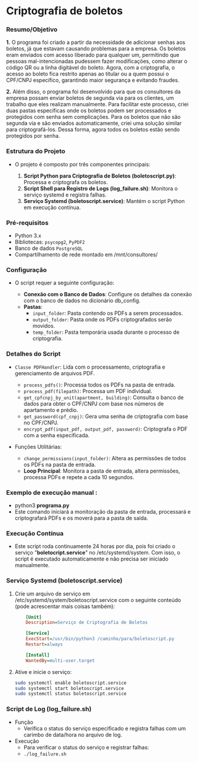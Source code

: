 # Criptografia de boletos  
### Resumo/Objetivo
**1.** O programa foi criado a partir da necessidade de adicionar senhas aos boletos, já que estavam causando problemas para a empresa.
  Os boletos eram enviados com acesso liberado para qualquer um, permitindo que pessoas mal-intencionadas pudessem fazer modificações, como alterar o código QR ou a linha digitável do boleto.
  Agora, com a criptografia, o acesso ao boleto fica restrito apenas ao titular ou a quem possui o CPF/CNPJ específico, garantindo maior segurança e evitando fraudes.
  
**2.** Além disso, o programa foi desenvolvido para que os consultores da empresa possam enviar boletos de segunda via para os clientes, um trabalho que eles realizam manualmente.
  Para facilitar este processo, criei duas pastas específicas onde os boletos podem ser processados e protegidos com senha sem complicações.
  Para os boletos que não são segunda via e são enviados automaticamente, criei uma solução similar para criptografá-los. Dessa forma, agora todos os boletos estão sendo protegidos por senha.

 
### Estrutura do Projeto
- O projeto é composto por três componentes principais:

  1. **Script Python para Criptografia de Boletos (boletoscript.py)**: Processa e criptografa os boletos.
  2. **Script Shell para Registro de Logs (log_failure.sh)**: Monitora o serviço systemd e registra falhas.
  3. **Serviço Systemd (boletoscript.service)**: Mantém o script Python em execução contínua.


### Pré-requisitos
- Python 3.x
- Bibliotecas: ```psycopg2```, ```PyPDF2```
- Banco de dados ```PostgreSQL``` 
- Compartilhamento de rede montado em /mnt/consultores/

### Configuração
- O script requer a seguinte configuração:

   - **Conexão com o Banco de Dados**: Configure os detalhes da conexão com o banco de dados no dicionário db_config.
   - **Pastas**:
      - ```input_folder```: Pasta contendo os PDFs a serem processados.
      - ```output_folder```: Pasta onde os PDFs criptografados serão movidos.
      - ```temp_folder```: Pasta temporária usada durante o processo de criptografia.


### Detalhes do Script
- ```Classe PDFHandler```: Lida com o processamento, criptografia e gerenciamento de arquivos PDF.

  - ```process_pdfs()```: Processa todos os PDFs na pasta de entrada.
  - ```process_pdf(filepath)```: Processa um PDF individual.
  - ```get_cpfcnpj_by_unit(apartment, building)```: Consulta o banco de dados para obter o CPF/CNPJ com base nos números de apartamento e prédio.
  - ```get_password(cpf_cnpj)```: Gera uma senha de criptografia com base no CPF/CNPJ.
  - ```encrypt_pdf(input_pdf, output_pdf, password)```: Criptografa o PDF com a senha especificada.

- Funções Utilitárias:

  - ```change_permissions(input_folder)```: Altera as permissões de todos os PDFs na pasta de entrada.
  - **Loop Principal**: Monitora a pasta de entrada, altera permissões, processa PDFs e repete a cada 10 segundos.



### Exemplo de execução manual :
  - python3 **programa.py**
  - Este comando iniciará a monitoração da pasta de entrada, processará e criptografará PDFs e os moverá para a pasta de saída.


### Execução Contínua
 - Este script roda continuamente 24 horas por dia, pois foi criado o serviço "**boletocript.service**" no /etc/systemd/system. Com isso, o script é executado automaticamente e não precisa ser iniciado manualmente.

### Serviço Systemd (boletoscript.service)
1. Crie um arquivo de serviço em /etc/systemd/system/boletoscript.service com o seguinte conteúdo (pode acrescentar mais coisas também):
    ```ini
        [Unit]
        Description=Serviço de Criptografia de Boletos
    
        [Service]
        ExecStart=/usr/bin/python3 /caminho/para/boletoscript.py
        Restart=always
    
        [Install]
        WantedBy=multi-user.target
    ```
2. Ative e inicie o serviço:
    ```sh
    sudo systemctl enable boletoscript.service
    sudo systemctl start boletoscript.service
    sudo systemctl status boletoscript.service
    ```



### Script de Log (log_failure.sh)
- Função
  - Verifica o status do serviço especificado e registra falhas com um carimbo de data/hora no arquivo de log.
- Execução
  - Para verificar o status do serviço e registrar falhas:
   - ```./log_failure.sh```
